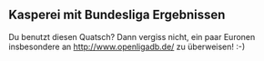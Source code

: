 Kasperei mit Bundesliga Ergebnissen
-----------------------------------

Du benutzt diesen Quatsch? 
Dann vergiss nicht, ein paar Euronen insbesondere an http://www.openligadb.de/ zu überweisen! :-)